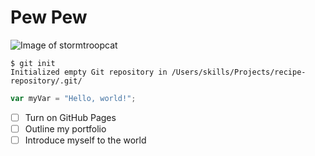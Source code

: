 # Pew Pew

![Image of stormtroopcat](https://octodex.github.com/images/stormtroopocat.png)

```
$ git init
Initialized empty Git repository in /Users/skills/Projects/recipe-repository/.git/
```

``` javascript
var myVar = "Hello, world!";
```

- [ ] Turn on GitHub Pages
- [ ] Outline my portfolio
- [ ] Introduce myself to the world
